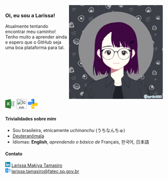 <div align="left" style="display:inline-block">
<img align="right" height="300em" width="300em" src="profile/github_profile_2.gif" alt="caricatura animada">

### Oi, eu sou a Larissa!

Atualmente tentando encontrar meu caminho! Tenho muito a aprender ainda e espero que o GitHub seja uma boa plataforma para tal.
</div>

<div align="center" style="display:inline-block">
<img height="32em" width="32em" title="Icon by Pixel perfect from www.flaticon.com" src="profile/excel.png">
<img height="32em" width="32em" title="Icon by Microsoft" src="https://github.com/microsoft/PowerBI-Icons/blob/bb026ec2f21c130f9523fab2749449c27485c8e3/PNG/PowerBI.png">
<img height="32em" width="32em" title="Icon by Freepik from www.flaticon.com" src="profile/python.png">
</div>
  
#### Trivialidades sobre mim
- Sou brasileira, etnicamente *uchinanchu* (うちなんちゅ) 
- [Deuteranômala](profile/deuteranomalia.png)
- Idiomas: **English**, *aprendendo o básico de* Français, 한국어, 日本語

#### Contato
<div style="display:inline-block">
<img height="16em" width="16em" title="Icon by Freepik from www.flaticon.com" src="profile/linkedin.png">
<a href="https://www.linkedin.com/in/larissa-makiya-tamasiro/">Larissa Makiya Tamasiro</a><br/>
<img height="16em" width="16em" title="Icon by Pixel perfect from www.flaticon.com" src="profile/outlook.png">
<a href="mailto:larissa.tamasiro@fatec.sp.gov.br">larissa.tamasiro@fatec.sp.gov.br</a>
</div>
